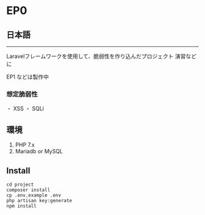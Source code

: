 # EP0 


## 日本語
------
Laravelフレームワークを使用して、脆弱性を作り込んだプロジェクト
演習などに


EP1 などは製作中


### 想定脆弱性
・ XSS
・ SQLi


## 環境
1. PHP 7.x  
2. Mariadb or MySQL

## Install
```
cd project
composer install
cp .env.example .env
php artisan key:generate
npm install
